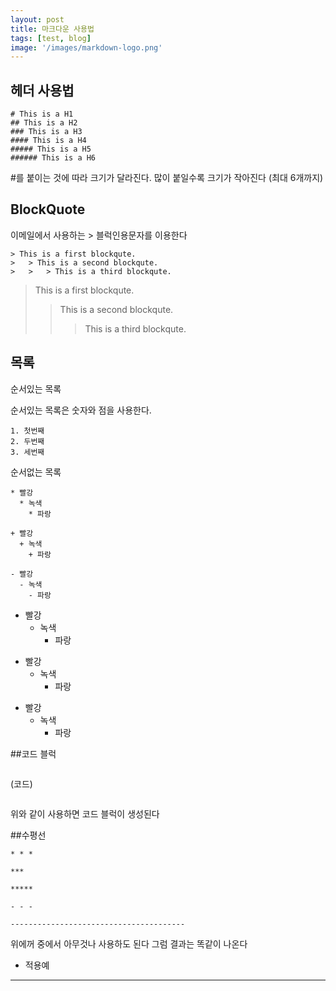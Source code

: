 ```yaml
---
layout: post
title: 마크다운 사용법
tags: [test, blog]
image: '/images/markdown-logo.png'
---
```


## 헤더 사용법
```
# This is a H1
## This is a H2
### This is a H3
#### This is a H4
##### This is a H5
###### This is a H6
```
#를 붙이는 것에 따라 크기가 달라진다. 많이 붙일수록 크기가 작아진다 (최대 6개까지)

## BlockQuote
이메일에서 사용하는 > 블럭인용문자를 이용한다
```
> This is a first blockqute.
>	> This is a second blockqute.
>	>	> This is a third blockqute.
```
> This is a first blockqute.
>	> This is a second blockqute.
>	>	> This is a third blockqute.

## 목록
순서있는 목록

순서있는 목록은 숫자와 점을 사용한다.
```
1. 첫번째
2. 두번째
3. 세번째
```

순서없는 목록

```
* 빨강
  * 녹색
    * 파랑

+ 빨강
  + 녹색
    + 파랑

- 빨강
  - 녹색
    - 파랑
```
* 빨강
  * 녹색
    * 파랑

+ 빨강
  + 녹색
    + 파랑

- 빨강
  - 녹색
    - 파랑

##코드 블럭
```
```
(코드)
```
```
위와 같이 사용하면 코드 블럭이 생성된다

##수평선

```
* * *

***

*****

- - -

---------------------------------------
```
위에꺼 중에서 아무것나 사용하도 된다 그럼 결과는 똑같이 나온다
* 적용예
---------------------------------------
